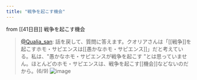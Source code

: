 ```yaml
---
title: "戦争を起こす機会"
---
```


from [[41日目]]
戦争を起こす機会
> [@Qualia_san](https://twitter.com/Qualia_san/status/1600139750207213568?s=20&t=LsKWK1DpZey1767ejIcZ9Q): 話を戻して、質問に答えます。クオリアさんは「[[戦争]]を起こすホモ・サピエンスは[[愚かなホモ・サピエンス]]」だと考えている。私は、"愚かなホモ・サピエンスが戦争を起こす "とは思っていません。ほとんどのホモ・サピエンスは、戦争を起こす[[機会]]などないのだから。(6/9)
> ![image](https://pbs.twimg.com/media/FjTWKc9VQAYhunn.png)
